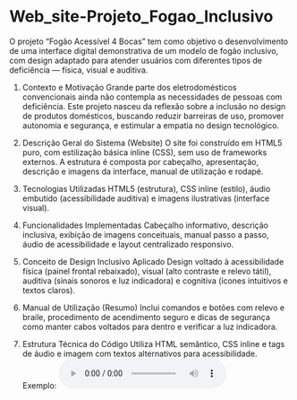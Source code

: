 # Web_site-Projeto_Fogao_Inclusivo
O projeto “Fogão Acessível 4 Bocas” tem como objetivo o desenvolvimento de uma interface digital demonstrativa de um modelo de fogão inclusivo, com design adaptado para atender usuários com diferentes tipos de deficiência — física, visual e auditiva.

1. Contexto e Motivação
Grande parte dos eletrodomésticos convencionais ainda não contempla as necessidades de pessoas com deficiência. Este projeto nasceu da reflexão sobre a inclusão no design de produtos domésticos, buscando reduzir barreiras de uso, promover autonomia e segurança, e estimular a empatia no design tecnológico.

2. Descrição Geral do Sistema (Website)
O site foi construído em HTML5 puro, com estilização básica inline (CSS), sem uso de frameworks externos. A estrutura é composta por cabeçalho, apresentação, descrição e imagens da interface, manual de utilização e rodapé.

3. Tecnologias Utilizadas
HTML5 (estrutura), CSS inline (estilo), áudio embutido (acessibilidade auditiva) e imagens ilustrativas (interface visual).

4. Funcionalidades Implementadas
Cabeçalho informativo, descrição inclusiva, exibição de imagens conceituais, manual passo a passo, áudio de acessibilidade e layout centralizado responsivo.

5. Conceito de Design Inclusivo Aplicado
Design voltado à acessibilidade física (painel frontal rebaixado), visual (alto contraste e relevo tátil), auditiva (sinais sonoros e luz indicadora) e cognitiva (ícones intuitivos e textos claros).

6. Manual de Utilização (Resumo)
Inclui comandos e botões com relevo e braile, procedimento de acendimento seguro e dicas de segurança como manter cabos voltados para dentro e verificar a luz indicadora.

7. Estrutura Técnica do Código
Utiliza HTML semântico, CSS inline e tags de áudio e imagem com textos alternativos para acessibilidade. Exemplo: <audio controls> e <img src=... alt=...>.

